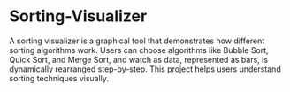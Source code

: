 # Sorting-Visualizer
A sorting visualizer is a graphical tool that demonstrates how different sorting algorithms work. Users can choose algorithms like Bubble Sort, Quick Sort, and Merge Sort, and watch as data, represented as bars, is dynamically rearranged step-by-step. This project helps users understand sorting techniques visually.
